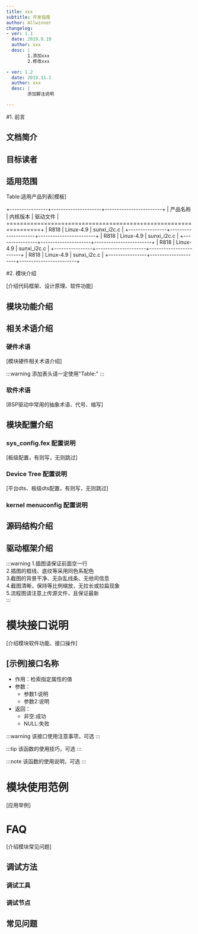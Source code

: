 ```yaml
---
title: xxx
subtitle: 开发指南
author: Allwinner
changelog:
- ver: 1.1
  date: 2019.9.19
  author: xxx 
  desc: |
		1.添加xxx   
		2.修改xxx

- ver: 1.2
  date: 2019.11.1
  author: xxx 
  desc: |
		添加脚注说明

---
```



#1. 前言

## 文档简介

## 目标读者

## 适用范围


Table:适用产品列表[模板]

+----------------+---------------------+------------------------+
| 产品名称       |     内核版本        |     驱动文件           |
+================+=====================+========================+
| R818           | Linux-4.9           | sunxi_i2c.c            |
+----------------+---------------------+------------------------+
| R818           | Linux-4.9           | sunxi_i2c.c            |
+----------------+---------------------+------------------------+
| R818           | Linux-4.9           | sunxi_i2c.c            |
+----------------+---------------------+------------------------+
| R818           | Linux-4.9           | sunxi_i2c.c            |
+----------------+---------------------+------------------------+


#2. 模块介绍

[介绍代码框架、设计原理、软件功能]

## 模块功能介绍

## 相关术语介绍

### 硬件术语

[模块硬件相关术语介绍]

:::warning
  添加表头请一定使用"Table:"
:::

### 软件术语

[BSP驱动中常用的抽象术语、代号、缩写]

## 模块配置介绍

### sys_config.fex 配置说明

[板级配置，有则写，无则跳过]

### Device Tree 配置说明

[平台dts、板级dts配置，有则写，无则跳过]

### kernel menuconfig 配置说明

## 源码结构介绍

## 驱动框架介绍

:::warning
  1.插图请保证前面空一行  
  2.插图的框线、底纹等采用同色系配色  
  3.截图的背景干净、无杂乱线条、无他司信息  
  4.截图清晰，保持等比例缩放，无拉长或拉扁现象  
  5.流程图请注意上传源文件，且保证最新  
:::

# 模块接口说明

[介绍模块软件功能、接口操作]

## [示例]接口名称
* 作用：检索指定属性的值
* 参数：
	- 参数1:说明
	- 参数2:说明
* 返回：
	- 非空:成功
	- NULL:失败

:::warning
  该接口使用注意事项，可选
:::

:::tip
  该函数的使用技巧，可选
:::

:::note
  该函数的使用说明，可选
:::

# 模块使用范例

[应用举例]

# FAQ

[介绍模块常见问题]

## 调试方法

### 调试工具

### 调试节点

## 常见问题

